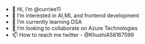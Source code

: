 - 👋 Hi, I’m @curriee11
- 👀 I’m interested in AI,ML and frontend development
- 🌱 I’m currently learning DSA
- 💞️ I’m looking to collaborate on Azure Technologies 
- 📫 How to reach me twitter - @KhushiA58167599

<!---
curriee11/curriee11 is a ✨ special ✨ repository because its `README.md` (this file) appears on your GitHub profile.
You can click the Preview link to take a look at your changes.
--->
